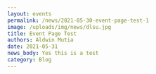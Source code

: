 ```yaml
---
layout: events
permalink: /news/2021-05-30-event-page-test-1
image: /uploads/img/news/dlsu.jpg
title: Event Page Test
authors: Aldwin Mutia
date: 2021-05-31
news_body: Yes this is a test
category: Blog
---
```

